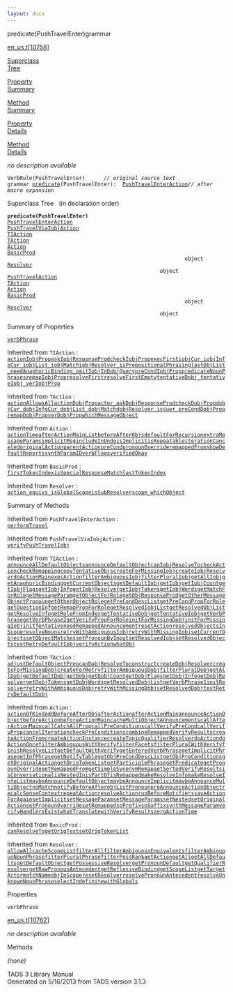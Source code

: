 ```yaml
---
layout: docs
---
```

<span class="title">predicate(PushTravelEnter)</span><span class="type">grammar</span>

[en_us.t](../file/en_us.t.html)\[[10758](../source/en_us.t.html#10758)\]

[Superclass  
Tree](#_SuperClassTree_)

[Property  
Summary](#_PropSummary_)

[Method  
Summary](#_MethodSummary_)

[Property  
Details](#_Properties_)

[Method  
Details](#_Methods_)

<div class="fdesc">

*no description available*

`VerbRule(PushTravelEnter)      `*`// original source text`*  
`grammar `<span class="gramalt">[`predicate`](../object/predicate.html)`(PushTravelEnter)`</span>` :   `[`PushTravelEnterAction`](../object/PushTravelEnterAction.html)*`// after macro expansion`*

</div>

<span id="_SuperClassTree_"></span>

<div class="mjhd">

<span class="hdln">Superclass Tree</span>   (in declaration order)

</div>

**`predicate(PushTravelEnter)`**  
[`PushTravelEnterAction`](../object/PushTravelEnterAction.html)  
[`PushTravelViaIobjAction`](../object/PushTravelViaIobjAction.html)  
[`TIAction`](../object/TIAction.html)  
[`TAction`](../object/TAction.html)  
[`Action`](../object/Action.html)  
[`BasicProd`](../object/BasicProd.html)  
`                                                         object`  
[`Resolver`](../object/Resolver.html)  
`                                                 object`  
[`PushTravelAction`](../object/PushTravelAction.html)  
[`TAction`](../object/TAction.html)  
[`Action`](../object/Action.html)  
[`BasicProd`](../object/BasicProd.html)  
`                                                         object`  
[`Resolver`](../object/Resolver.html)  
`                                                 object`  
<span id="_PropSummary_"></span>

<div class="mjhd">

<span class="hdln">Summary of Properties</span>  

</div>

[`verbPhrase`](#verbPhrase)





Inherited from `TIAction` :  
[`actionIobjProp`](../object/TIAction.html#actionIobjProp)[`askIobjResponseProd`](../object/TIAction.html#askIobjResponseProd)[`checkIobjProp`](../object/TIAction.html#checkIobjProp)[`execFirst`](../object/TIAction.html#execFirst)[`iobjCur_`](../object/TIAction.html#iobjCur_)[`iobjInfoCur_`](../object/TIAction.html#iobjInfoCur_)[`iobjList_`](../object/TIAction.html#iobjList_)[`iobjMatch`](../object/TIAction.html#iobjMatch)[`iobjResolver_`](../object/TIAction.html#iobjResolver_)[`isPrepositionalPhrasing`](../object/TIAction.html#isPrepositionalPhrasing)[`lastObjList_`](../object/TIAction.html#lastObjList_)[`needAnaphoricBinding_`](../object/TIAction.html#needAnaphoricBinding_)[`omitIobjInDobjQuery`](../object/TIAction.html#omitIobjInDobjQuery)[`preCondIobjProp`](../object/TIAction.html#preCondIobjProp)[`predicateNounPhrases`](../object/TIAction.html#predicateNounPhrases)[`remapIobjProp`](../object/TIAction.html#remapIobjProp)[`resolveFirst`](../object/TIAction.html#resolveFirst)[`resolveFirstEmpty`](../object/TIAction.html#resolveFirstEmpty)[`tentativeDobj_`](../object/TIAction.html#tentativeDobj_)[`tentativeIobj_`](../object/TIAction.html#tentativeIobj_)[`verIobjProp`](../object/TIAction.html#verIobjProp)

Inherited from `TAction` :  
[`actionAllowsAll`](../object/TAction.html#actionAllowsAll)[`actionDobjProp`](../object/TAction.html#actionDobjProp)[`actor_`](../object/TAction.html#actor_)[`askDobjResponseProd`](../object/TAction.html#askDobjResponseProd)[`checkDobjProp`](../object/TAction.html#checkDobjProp)[`dobjCur_`](../object/TAction.html#dobjCur_)[`dobjInfoCur_`](../object/TAction.html#dobjInfoCur_)[`dobjList_`](../object/TAction.html#dobjList_)[`dobjMatch`](../object/TAction.html#dobjMatch)[`dobjResolver_`](../object/TAction.html#dobjResolver_)[`issuer_`](../object/TAction.html#issuer_)[`preCondDobjProp`](../object/TAction.html#preCondDobjProp)[`remapDobjProp`](../object/TAction.html#remapDobjProp)[`verDobjProp`](../object/TAction.html#verDobjProp)[`whichMessageObject`](../object/TAction.html#whichMessageObject)

Inherited from `Action` :  
[`actionTime`](../object/Action.html#actionTime)[`afterActionMainList`](../object/Action.html#afterActionMainList)[`beforeAfterObjs`](../object/Action.html#beforeAfterObjs)[`defaultForRecursion`](../object/Action.html#defaultForRecursion)[`extraMessageParams`](../object/Action.html#extraMessageParams)[`implicitMsg`](../object/Action.html#implicitMsg)[`includeInUndo`](../object/Action.html#includeInUndo)[`isImplicit`](../object/Action.html#isImplicit)[`isRepeatable`](../object/Action.html#isRepeatable)[`iterationCanceled`](../object/Action.html#iterationCanceled)[`originalAction`](../object/Action.html#originalAction)[`parentAction`](../object/Action.html#parentAction)[`preCond`](../object/Action.html#preCond)[`pronounOverride`](../object/Action.html#pronounOverride)[`remappedFrom`](../object/Action.html#remappedFrom)[`showDefaultReports`](../object/Action.html#showDefaultReports)[`synthParamID`](../object/Action.html#synthParamID)[`verbFlags`](../object/Action.html#verbFlags)[`verifiedOkay`](../object/Action.html#verifiedOkay)

Inherited from `BasicProd` :  
[`firstTokenIndex`](../object/BasicProd.html#firstTokenIndex)[`isSpecialResponseMatch`](../object/BasicProd.html#isSpecialResponseMatch)[`lastTokenIndex`](../object/BasicProd.html#lastTokenIndex)

Inherited from `Resolver` :  
[`action_`](../object/Resolver.html#action_)[`equivs_`](../object/Resolver.html#equivs_)[`isGlobalScope`](../object/Resolver.html#isGlobalScope)[`isSubResolver`](../object/Resolver.html#isSubResolver)[`scope_`](../object/Resolver.html#scope_)[`whichObject`](../object/Resolver.html#whichObject)











<span id="_MethodSummary_"></span>

<div class="mjhd">

<span class="hdln">Summary of Methods</span>  

</div>



Inherited from `PushTravelEnterAction` :  
[`performTravel`](../object/PushTravelEnterAction.html#performTravel)

Inherited from `PushTravelViaIobjAction` :  
[`verifyPushTravelIobj`](../object/PushTravelViaIobjAction.html#verifyPushTravelIobj)

Inherited from `TIAction` :  
[`announceAllDefaultObjects`](../object/TIAction.html#announceAllDefaultObjects)[`announceDefaultObject`](../object/TIAction.html#announceDefaultObject)[`canIobjResolveTo`](../object/TIAction.html#canIobjResolveTo)[`checkAction`](../object/TIAction.html#checkAction)[`checkRemapping`](../object/TIAction.html#checkRemapping)[`copyTentativeObjs`](../object/TIAction.html#copyTentativeObjs)[`createForMissingIobj`](../object/TIAction.html#createForMissingIobj)[`createIobjResolver`](../object/TIAction.html#createIobjResolver)[`doActionMain`](../object/TIAction.html#doActionMain)[`execAction`](../object/TIAction.html#execAction)[`filterAmbiguousIobj`](../object/TIAction.html#filterAmbiguousIobj)[`filterPluralIobj`](../object/TIAction.html#filterPluralIobj)[`getAllIobj`](../object/TIAction.html#getAllIobj)[`getAnaphoricBinding`](../object/TIAction.html#getAnaphoricBinding)[`getCurrentObjects`](../object/TIAction.html#getCurrentObjects)[`getDefaultIobj`](../object/TIAction.html#getDefaultIobj)[`getIobj`](../object/TIAction.html#getIobj)[`getIobjCount`](../object/TIAction.html#getIobjCount)[`getIobjFlags`](../object/TIAction.html#getIobjFlags)[`getIobjInfo`](../object/TIAction.html#getIobjInfo)[`getIobjResolver`](../object/TIAction.html#getIobjResolver)[`getIobjTokens`](../object/TIAction.html#getIobjTokens)[`getIobjWords`](../object/TIAction.html#getIobjWords)[`getMatchForRole`](../object/TIAction.html#getMatchForRole)[`getMessageParam`](../object/TIAction.html#getMessageParam)[`getObjectForRole`](../object/TIAction.html#getObjectForRole)[`getObjResponseProd`](../object/TIAction.html#getObjResponseProd)[`getOtherMessageObjectPronoun`](../object/TIAction.html#getOtherMessageObjectPronoun)[`getOtherObjectRole`](../object/TIAction.html#getOtherObjectRole)[`getPreCondDescList`](../object/TIAction.html#getPreCondDescList)[`getPreCondPropForRole`](../object/TIAction.html#getPreCondPropForRole)[`getQuestionInf`](../object/TIAction.html#getQuestionInf)[`getRemapPropForRole`](../object/TIAction.html#getRemapPropForRole)[`getResolvedIobjList`](../object/TIAction.html#getResolvedIobjList)[`getResolvedObjList`](../object/TIAction.html#getResolvedObjList)[`getResolveInfo`](../object/TIAction.html#getResolveInfo)[`getRoleFromIndex`](../object/TIAction.html#getRoleFromIndex)[`getTentativeDobj`](../object/TIAction.html#getTentativeDobj)[`getTentativeIobj`](../object/TIAction.html#getTentativeIobj)[`getVerbPhrase`](../object/TIAction.html#getVerbPhrase)[`getVerbPhrase2`](../object/TIAction.html#getVerbPhrase2)[`getVerifyPropForRole`](../object/TIAction.html#getVerifyPropForRole)[`initForMissingDobj`](../object/TIAction.html#initForMissingDobj)[`initForMissingIobj`](../object/TIAction.html#initForMissingIobj)[`initTentative`](../object/TIAction.html#initTentative)[`needRemappedAnnouncement`](../object/TIAction.html#needRemappedAnnouncement)[`resetAction`](../object/TIAction.html#resetAction)[`resolvedObjectsInScope`](../object/TIAction.html#resolvedObjectsInScope)[`resolveNouns`](../object/TIAction.html#resolveNouns)[`retryWithAmbiguousIobj`](../object/TIAction.html#retryWithAmbiguousIobj)[`retryWithMissingIobj`](../object/TIAction.html#retryWithMissingIobj)[`setCurrentObjects`](../object/TIAction.html#setCurrentObjects)[`setObjectMatches`](../object/TIAction.html#setObjectMatches)[`setPronounByInput`](../object/TIAction.html#setPronounByInput)[`setResolvedIobj`](../object/TIAction.html#setResolvedIobj)[`setResolvedObjects`](../object/TIAction.html#setResolvedObjects)[`testRetryDefaultIobj`](../object/TIAction.html#testRetryDefaultIobj)[`verifyAction`](../object/TIAction.html#verifyAction)[`whatObj`](../object/TIAction.html#whatObj)

Inherited from `TAction` :  
[`adjustDefaultObjectPrep`](../object/TAction.html#adjustDefaultObjectPrep)[`canDobjResolveTo`](../object/TAction.html#canDobjResolveTo)[`construct`](../object/TAction.html#construct)[`createDobjResolver`](../object/TAction.html#createDobjResolver)[`createForMissingDobj`](../object/TAction.html#createForMissingDobj)[`createForRetry`](../object/TAction.html#createForRetry)[`filterAmbiguousDobj`](../object/TAction.html#filterAmbiguousDobj)[`filterPluralDobj`](../object/TAction.html#filterPluralDobj)[`getAllDobj`](../object/TAction.html#getAllDobj)[`getDefaultDobj`](../object/TAction.html#getDefaultDobj)[`getDobj`](../object/TAction.html#getDobj)[`getDobjCount`](../object/TAction.html#getDobjCount)[`getDobjFlags`](../object/TAction.html#getDobjFlags)[`getDobjInfo`](../object/TAction.html#getDobjInfo)[`getDobjResolver`](../object/TAction.html#getDobjResolver)[`getDobjTokens`](../object/TAction.html#getDobjTokens)[`getDobjWords`](../object/TAction.html#getDobjWords)[`getResolvedDobjList`](../object/TAction.html#getResolvedDobjList)[`getVerbPhrase1`](../object/TAction.html#getVerbPhrase1)[`initResolver`](../object/TAction.html#initResolver)[`retryWithAmbiguousDobj`](../object/TAction.html#retryWithAmbiguousDobj)[`retryWithMissingDobj`](../object/TAction.html#retryWithMissingDobj)[`setResolvedDobj`](../object/TAction.html#setResolvedDobj)[`testRetryDefaultDobj`](../object/TAction.html#testRetryDefaultDobj)

Inherited from `Action` :  
[`actionOfKind`](../object/Action.html#actionOfKind)[`addBeforeAfterObj`](../object/Action.html#addBeforeAfterObj)[`afterAction`](../object/Action.html#afterAction)[`afterActionMain`](../object/Action.html#afterActionMain)[`announceActionObject`](../object/Action.html#announceActionObject)[`beforeAction`](../object/Action.html#beforeAction)[`beforeActionMain`](../object/Action.html#beforeActionMain)[`cacheMultiObjectAnnouncements`](../object/Action.html#cacheMultiObjectAnnouncements)[`callAfterActionMain`](../object/Action.html#callAfterActionMain)[`callCatchAllProp`](../object/Action.html#callCatchAllProp)[`callPreConditions`](../object/Action.html#callPreConditions)[`callVerifyPreCond`](../object/Action.html#callVerifyPreCond)[`callVerifyProp`](../object/Action.html#callVerifyProp)[`cancelIteration`](../object/Action.html#cancelIteration)[`checkPreConditions`](../object/Action.html#checkPreConditions)[`combineRemappedVerifyResults`](../object/Action.html#combineRemappedVerifyResults)[`createActionFrom`](../object/Action.html#createActionFrom)[`createActionInstance`](../object/Action.html#createActionInstance)[`createTopicQualifierResolver`](../object/Action.html#createTopicQualifierResolver)[`doAction`](../object/Action.html#doAction)[`doActionOnce`](../object/Action.html#doActionOnce)[`filterAmbiguousWithVerify`](../object/Action.html#filterAmbiguousWithVerify)[`filterFacets`](../object/Action.html#filterFacets)[`filterPluralWithVerify`](../object/Action.html#filterPluralWithVerify)[`finishResolveList`](../object/Action.html#finishResolveList)[`getDefaultWithVerify`](../object/Action.html#getDefaultWithVerify)[`getEnteredVerbPhrase`](../object/Action.html#getEnteredVerbPhrase)[`getImplicitPhrase`](../object/Action.html#getImplicitPhrase)[`getInfPhrase`](../object/Action.html#getInfPhrase)[`getNotifyTable`](../object/Action.html#getNotifyTable)[`getObjPreCondDescList`](../object/Action.html#getObjPreCondDescList)[`getObjPreConditions`](../object/Action.html#getObjPreConditions)[`getOriginalAction`](../object/Action.html#getOriginalAction)[`getOrigTokenList`](../object/Action.html#getOrigTokenList)[`getParticiplePhrase`](../object/Action.html#getParticiplePhrase)[`getPredicate`](../object/Action.html#getPredicate)[`getPronounOverride`](../object/Action.html#getPronounOverride)[`getRemappedFrom`](../object/Action.html#getRemappedFrom)[`getSimpleSynonymRemap`](../object/Action.html#getSimpleSynonymRemap)[`getSortedVerifyResults`](../object/Action.html#getSortedVerifyResults)[`isConversational`](../object/Action.html#isConversational)[`isNestedIn`](../object/Action.html#isNestedIn)[`isPartOf`](../object/Action.html#isPartOf)[`isRemapped`](../object/Action.html#isRemapped)[`makeResolveInfo`](../object/Action.html#makeResolveInfo)[`makeResolveInfoList`](../object/Action.html#makeResolveInfoList)[`maybeAnnounceDefaultObject`](../object/Action.html#maybeAnnounceDefaultObject)[`maybeAnnounceImplicit`](../object/Action.html#maybeAnnounceImplicit)[`maybeAnnounceMultiObject`](../object/Action.html#maybeAnnounceMultiObject)[`noMatch`](../object/Action.html#noMatch)[`notifyBeforeAfter`](../object/Action.html#notifyBeforeAfter)[`objListPronoun`](../object/Action.html#objListPronoun)[`preAnnounceActionObject`](../object/Action.html#preAnnounceActionObject)[`recalcSenseContext`](../object/Action.html#recalcSenseContext)[`repeatAction`](../object/Action.html#repeatAction)[`resolveAction`](../object/Action.html#resolveAction)[`runBeforeNotifiers`](../object/Action.html#runBeforeNotifiers)[`saveActionForAgain`](../object/Action.html#saveActionForAgain)[`setImplicit`](../object/Action.html#setImplicit)[`setMessageParam`](../object/Action.html#setMessageParam)[`setMessageParams`](../object/Action.html#setMessageParams)[`setNested`](../object/Action.html#setNested)[`setOriginalAction`](../object/Action.html#setOriginalAction)[`setPronounOverride`](../object/Action.html#setPronounOverride)[`setRemapped`](../object/Action.html#setRemapped)[`spPrefix`](../object/Action.html#spPrefix)[`spSuffix`](../object/Action.html#spSuffix)[`synthMessageParam`](../object/Action.html#synthMessageParam)[`verifyHandlersExist`](../object/Action.html#verifyHandlersExist)[`whatTranslate`](../object/Action.html#whatTranslate)[`withVerifyResults`](../object/Action.html#withVerifyResults)[`zeroActionTime`](../object/Action.html#zeroActionTime)

Inherited from `BasicProd` :  
[`canResolveTo`](../object/BasicProd.html#canResolveTo)[`getOrigText`](../object/BasicProd.html#getOrigText)[`setOrigTokenList`](../object/BasicProd.html#setOrigTokenList)

Inherited from `Resolver` :  
[`allowAll`](../object/Resolver.html#allowAll)[`cacheScopeList`](../object/Resolver.html#cacheScopeList)[`filterAll`](../object/Resolver.html#filterAll)[`filterAmbiguousEquivalents`](../object/Resolver.html#filterAmbiguousEquivalents)[`filterAmbiguousNounPhrase`](../object/Resolver.html#filterAmbiguousNounPhrase)[`filterPluralPhrase`](../object/Resolver.html#filterPluralPhrase)[`filterPossRank`](../object/Resolver.html#filterPossRank)[`getAction`](../object/Resolver.html#getAction)[`getAll`](../object/Resolver.html#getAll)[`getAllDefaults`](../object/Resolver.html#getAllDefaults)[`getDefaultObject`](../object/Resolver.html#getDefaultObject)[`getPossessiveResolver`](../object/Resolver.html#getPossessiveResolver)[`getPronounDefault`](../object/Resolver.html#getPronounDefault)[`getQualifierResolver`](../object/Resolver.html#getQualifierResolver)[`getRawPronounAntecedent`](../object/Resolver.html#getRawPronounAntecedent)[`getReflexiveBinding`](../object/Resolver.html#getReflexiveBinding)[`getScopeList`](../object/Resolver.html#getScopeList)[`getTargetActor`](../object/Resolver.html#getTargetActor)[`matchName`](../object/Resolver.html#matchName)[`objInScope`](../object/Resolver.html#objInScope)[`resetResolver`](../object/Resolver.html#resetResolver)[`resolvePronounAntecedent`](../object/Resolver.html#resolvePronounAntecedent)[`resolveUnknownNounPhrase`](../object/Resolver.html#resolveUnknownNounPhrase)[`selectIndefinite`](../object/Resolver.html#selectIndefinite)[`withGlobals`](../object/Resolver.html#withGlobals)











<span id="_Properties_"></span>

<div class="mjhd">

<span class="hdln">Properties</span>  

</div>

<span id="verbPhrase"></span>

`verbPhrase`

[en_us.t](../file/en_us.t.html)\[[10762](../source/en_us.t.html#10762)\]

<div class="desc">

*no description available*

</div>

<span id="_Methods_"></span>

<div class="mjhd">

<span class="hdln">Methods</span>  

</div>

*(none)*

<div class="ftr">

TADS 3 Library Manual  
Generated on 5/16/2013 from TADS version 3.1.3

</div>
